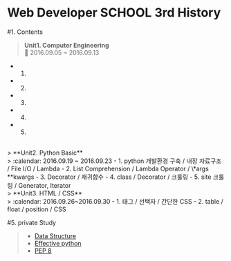 # Web Developer SCHOOL 3rd History
#1. Contents
> **Unit1. Computer Engineering**<br>
> :calendar: 2016.09.05 ~ 2016.09.13
- 1.
- 2.
- 3.
- 4.
- 5.

<br>
> **Unit2. Python Basic**<br>
> :calendar: 2016.09.19 ~ 2016.09.23
- 1. python 개발환경 구축 / 내장 자료구조 / File I/O / Lambda
- 2. List Comprehension / Lambda Operator / \*args **kwargs
- 3. Decorator / 재귀함수
- 4. class / Decorator / 크룰링
- 5. site 크룰링 / Generator, Iterator

<br>
> **Unit3. HTML / CSS**<br>
> :calendar: 2016.09.26~2016.09.30
- 1. 태그 / 선택자 / 간단한 CSS
- 2. table / float / position / CSS

#5. private Study<br>
>- [Data Structure](https://github.com/Stardustrain/codePractice/tree/master/dataStructure)
>- [Effective python](https://github.com/Stardustrain/codePractice)
>- [PEP 8](https://www.python.org/dev/peps/pep-0008/)
